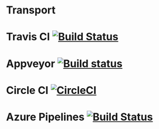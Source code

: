 # Transport
# Travis CI [![Build Status](https://travis-ci.org/Kostolom9919/Transport.svg?branch=master)](https://travis-ci.org/Kostolom9919/Transport)
# Appveyor [![Build status](https://ci.appveyor.com/api/projects/status/sx4ixfw9s1hx8t60?svg=true)](https://ci.appveyor.com/project/Kostolom9919/transport)
# Circle CI [![CircleCI](https://circleci.com/gh/Kostolom9919/Transport.svg?style=svg)](https://circleci.com/gh/Kostolom9919/Transport)
# Azure Pipelines [![Build Status](https://dev.azure.com/kostiabarakov/kostiabarakov/_apis/build/status/Kostolom9919.Transport?branchName=master)](https://dev.azure.com/kostiabarakov/kostiabarakov/_build/latest?definitionId=2?branchName=master)
